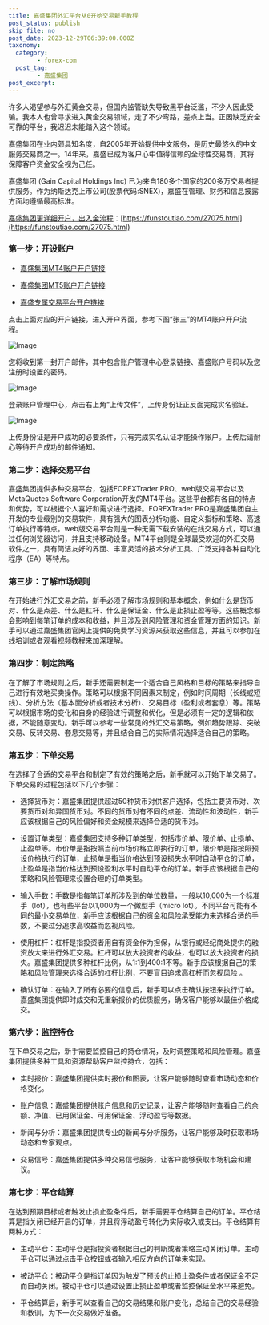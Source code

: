 ```yaml
---
title: 嘉盛集团外汇平台从0开始交易新手教程
post_status: publish
skip_file: no
post_date: 2023-12-29T06:39:00.000Z
taxonomy:
  category:
        - forex-com
  post_tag:
        - 嘉盛集团
post_excerpt: 
---
```

许多人渴望参与外汇黄金交易，但国内监管缺失导致黑平台泛滥，不少人因此受骗。我本人也曾寻求进入黄金交易领域，走了不少弯路，差点上当。正因缺乏安全可靠的平台，我迟迟未能踏入这个领域。

嘉盛集团在业内颇具知名度，自2005年开始提供中文服务，是历史最悠久的中文服务交易商之一。14年来，嘉盛已成为客户心中值得信赖的全球性交易商，其将保障客户资金安全视为己任。

嘉盛集团 (Gain Capital Holdings Inc) 已为来自180多个国家的200多万交易者提供服务。作为纳斯达克上市公司(股票代码:SNEX)，嘉盛在管理、财务和信息披露方面均遵循最高标准。

[嘉盛集团更详细开户，出入金流程](https://funstoutiao.com/27075.html)：[https://funstoutiao.com/27075.html](https://funstoutiao.com/27075.html)

### 第一步：开设账户

* [嘉盛集团MT4账户开户链接](https://s.ssgg.net/jsmt4)

* [嘉盛集团MT5账户开户链接](https://s.ssgg.net/jsmt5)

* [嘉盛专属交易平台开户链接](https://s.ssgg.net/js)

点击上面对应的开户链接，进入开户界面，参考下图“张三”的MT4账户开户流程。

![Image](https://prod-files-secure.s3.us-west-2.amazonaws.com/39ed1227-6d7d-4570-be36-9ccd4a2c4241/7a167aea-686b-400d-af59-4e18eb607a40/640.png?X-Amz-Algorithm=AWS4-HMAC-SHA256&X-Amz-Content-Sha256=UNSIGNED-PAYLOAD&X-Amz-Credential=ASIAZI2LB466REPQVKHM%2F20250518%2Fus-west-2%2Fs3%2Faws4_request&X-Amz-Date=20250518T041308Z&X-Amz-Expires=3600&X-Amz-Security-Token=IQoJb3JpZ2luX2VjELT%2F%2F%2F%2F%2F%2F%2F%2F%2F%2FwEaCXVzLXdlc3QtMiJHMEUCIQCEZqJBKBgrKeTPQi%2FFSCPQz6K6YZr%2FyFe1VL4Oqfk9FgIgXSRWKl8hm84Q0nQdzVT9BIOFCdSagIvKLOBLv3h0JUcq%2FwMIbRAAGgw2Mzc0MjMxODM4MDUiDAiZqMB01unBmj0gwyrcA3AWeZA53ja8uOahG0p0XvE3zHk7YZnrTlFTR0VOZO8kGv6x%2Fx2Y8i56JFb2A1683UklXLKF0rQkWU3A7U9AYzJaVhHpP1pOs7F%2Fuayu%2FDT32gEW3hFLfwIdJPwozlEtsFjm7RXKEGKFO37bpvy8XnXwECQujDaaFqGGvLvubwxNWeIFkvZJIKWAuWCfrY0SRqryyIYGTLPTK5OJa2D9u8SRKM2W%2ByeT%2BSPPyx%2BYU28By3YtDKTlE5O7EirauBCZBG4KL7SBzLn8aBbINTGposvllqVIzabK9Rk0G7DsHXMZrfnHjVyaqQ%2FJl7dS7il16m6e%2FvrICNRvNfBdDw5E84eErnt4sRjgayX2Sawp8iijzr5zRzDQYMl5gMSR25sgsZIsmsZ%2FXD4%2B6hw7%2BuTHus8vo%2BPa2tWddAAFZOWgBt0fkvmmKWAjJoi3oUSaHdyoL1rXasO7Y4jJyTCTBpam1kE6JmdTGG%2F0S4bSAvE5akQ9qLqF14DYWcbza5jQz2kuhoiMamcMFCjCbRb5pyYEnivvEFcB%2BE1f8tSwhPwDlYv5HQ5EUPf9brGWfzKvLCHf%2B2WKSuOJr%2FWXTPwHSnEin%2FBePdT0rqj5wvJ17P29Z%2F2mlqw1q5V9CI0LUB%2FIMOG5pcEGOqUBxONDFjWtm1L1jHn0HS%2FJYdrZ%2FgpiuOFOhbaa6mDegYCEOlwD1VGHvnTMoEvVglFLzjkgv0tOfB2Fd9apwfoF%2Faglk2%2B9ps%2FxQqN3%2BkfXhR0xSLs1TRWaKEjmr6LuKLMtN1Y%2FNqP9O64AM%2FSqjGDfve2q3yxw0udSqGpDgrHPxnuPGquS31JRqKZVqrf3V23sPWEtW8jNvxCi3Gd1yfamPlXGE1LT&X-Amz-Signature=2132171bd3679fc1daebd356455db0e0d98fef47e418d312c2280dc3187453f1&X-Amz-SignedHeaders=host&x-id=GetObject)

您将收到第一封开户邮件，其中包含账户管理中心登录链接、嘉盛账户号码以及您注册时设置的密码。

![Image](https://prod-files-secure.s3.us-west-2.amazonaws.com/39ed1227-6d7d-4570-be36-9ccd4a2c4241/eaa1c6b3-2877-4284-a0e1-530e222c27fb/image.png?X-Amz-Algorithm=AWS4-HMAC-SHA256&X-Amz-Content-Sha256=UNSIGNED-PAYLOAD&X-Amz-Credential=ASIAZI2LB466REPQVKHM%2F20250518%2Fus-west-2%2Fs3%2Faws4_request&X-Amz-Date=20250518T041308Z&X-Amz-Expires=3600&X-Amz-Security-Token=IQoJb3JpZ2luX2VjELT%2F%2F%2F%2F%2F%2F%2F%2F%2F%2FwEaCXVzLXdlc3QtMiJHMEUCIQCEZqJBKBgrKeTPQi%2FFSCPQz6K6YZr%2FyFe1VL4Oqfk9FgIgXSRWKl8hm84Q0nQdzVT9BIOFCdSagIvKLOBLv3h0JUcq%2FwMIbRAAGgw2Mzc0MjMxODM4MDUiDAiZqMB01unBmj0gwyrcA3AWeZA53ja8uOahG0p0XvE3zHk7YZnrTlFTR0VOZO8kGv6x%2Fx2Y8i56JFb2A1683UklXLKF0rQkWU3A7U9AYzJaVhHpP1pOs7F%2Fuayu%2FDT32gEW3hFLfwIdJPwozlEtsFjm7RXKEGKFO37bpvy8XnXwECQujDaaFqGGvLvubwxNWeIFkvZJIKWAuWCfrY0SRqryyIYGTLPTK5OJa2D9u8SRKM2W%2ByeT%2BSPPyx%2BYU28By3YtDKTlE5O7EirauBCZBG4KL7SBzLn8aBbINTGposvllqVIzabK9Rk0G7DsHXMZrfnHjVyaqQ%2FJl7dS7il16m6e%2FvrICNRvNfBdDw5E84eErnt4sRjgayX2Sawp8iijzr5zRzDQYMl5gMSR25sgsZIsmsZ%2FXD4%2B6hw7%2BuTHus8vo%2BPa2tWddAAFZOWgBt0fkvmmKWAjJoi3oUSaHdyoL1rXasO7Y4jJyTCTBpam1kE6JmdTGG%2F0S4bSAvE5akQ9qLqF14DYWcbza5jQz2kuhoiMamcMFCjCbRb5pyYEnivvEFcB%2BE1f8tSwhPwDlYv5HQ5EUPf9brGWfzKvLCHf%2B2WKSuOJr%2FWXTPwHSnEin%2FBePdT0rqj5wvJ17P29Z%2F2mlqw1q5V9CI0LUB%2FIMOG5pcEGOqUBxONDFjWtm1L1jHn0HS%2FJYdrZ%2FgpiuOFOhbaa6mDegYCEOlwD1VGHvnTMoEvVglFLzjkgv0tOfB2Fd9apwfoF%2Faglk2%2B9ps%2FxQqN3%2BkfXhR0xSLs1TRWaKEjmr6LuKLMtN1Y%2FNqP9O64AM%2FSqjGDfve2q3yxw0udSqGpDgrHPxnuPGquS31JRqKZVqrf3V23sPWEtW8jNvxCi3Gd1yfamPlXGE1LT&X-Amz-Signature=7e5bc9de131c48dd7109d34f5df1dc53d1cefeef9c2142fde8a5f512d8906689&X-Amz-SignedHeaders=host&x-id=GetObject)

登录账户管理中心，点击右上角“上传文件”，上传身份证正反面完成实名验证。

![Image](https://prod-files-secure.s3.us-west-2.amazonaws.com/39ed1227-6d7d-4570-be36-9ccd4a2c4241/54090639-09fc-46b4-a135-e0289f707147/image.png?X-Amz-Algorithm=AWS4-HMAC-SHA256&X-Amz-Content-Sha256=UNSIGNED-PAYLOAD&X-Amz-Credential=ASIAZI2LB466REPQVKHM%2F20250518%2Fus-west-2%2Fs3%2Faws4_request&X-Amz-Date=20250518T041308Z&X-Amz-Expires=3600&X-Amz-Security-Token=IQoJb3JpZ2luX2VjELT%2F%2F%2F%2F%2F%2F%2F%2F%2F%2FwEaCXVzLXdlc3QtMiJHMEUCIQCEZqJBKBgrKeTPQi%2FFSCPQz6K6YZr%2FyFe1VL4Oqfk9FgIgXSRWKl8hm84Q0nQdzVT9BIOFCdSagIvKLOBLv3h0JUcq%2FwMIbRAAGgw2Mzc0MjMxODM4MDUiDAiZqMB01unBmj0gwyrcA3AWeZA53ja8uOahG0p0XvE3zHk7YZnrTlFTR0VOZO8kGv6x%2Fx2Y8i56JFb2A1683UklXLKF0rQkWU3A7U9AYzJaVhHpP1pOs7F%2Fuayu%2FDT32gEW3hFLfwIdJPwozlEtsFjm7RXKEGKFO37bpvy8XnXwECQujDaaFqGGvLvubwxNWeIFkvZJIKWAuWCfrY0SRqryyIYGTLPTK5OJa2D9u8SRKM2W%2ByeT%2BSPPyx%2BYU28By3YtDKTlE5O7EirauBCZBG4KL7SBzLn8aBbINTGposvllqVIzabK9Rk0G7DsHXMZrfnHjVyaqQ%2FJl7dS7il16m6e%2FvrICNRvNfBdDw5E84eErnt4sRjgayX2Sawp8iijzr5zRzDQYMl5gMSR25sgsZIsmsZ%2FXD4%2B6hw7%2BuTHus8vo%2BPa2tWddAAFZOWgBt0fkvmmKWAjJoi3oUSaHdyoL1rXasO7Y4jJyTCTBpam1kE6JmdTGG%2F0S4bSAvE5akQ9qLqF14DYWcbza5jQz2kuhoiMamcMFCjCbRb5pyYEnivvEFcB%2BE1f8tSwhPwDlYv5HQ5EUPf9brGWfzKvLCHf%2B2WKSuOJr%2FWXTPwHSnEin%2FBePdT0rqj5wvJ17P29Z%2F2mlqw1q5V9CI0LUB%2FIMOG5pcEGOqUBxONDFjWtm1L1jHn0HS%2FJYdrZ%2FgpiuOFOhbaa6mDegYCEOlwD1VGHvnTMoEvVglFLzjkgv0tOfB2Fd9apwfoF%2Faglk2%2B9ps%2FxQqN3%2BkfXhR0xSLs1TRWaKEjmr6LuKLMtN1Y%2FNqP9O64AM%2FSqjGDfve2q3yxw0udSqGpDgrHPxnuPGquS31JRqKZVqrf3V23sPWEtW8jNvxCi3Gd1yfamPlXGE1LT&X-Amz-Signature=3c3f464ecfc69c5187adc650e3412493d1e6cc9973e8875bdc388ec5d8b5e0fa&X-Amz-SignedHeaders=host&x-id=GetObject)

上传身份证是开户成功的必要条件，只有完成实名认证才能操作账户。上传后请耐心等待开户成功的邮件通知。

### 第二步：选择交易平台

嘉盛集团提供多种交易平台，包括FOREXTrader PRO、web版交易平台以及MetaQuotes Software Corporation开发的MT4平台。这些平台都有各自的特点和优势，可以根据个人喜好和需求进行选择。FOREXTrader PRO是嘉盛集团自主开发的专业级别的交易软件，具有强大的图表分析功能、自定义指标和策略、高速订单执行等特点。web版交易平台则是一种无需下载安装的在线交易方式，可以通过任何浏览器访问，并且支持移动设备。MT4平台则是全球最受欢迎的外汇交易软件之一，具有简洁友好的界面、丰富灵活的技术分析工具、广泛支持各种自动化程序（EA）等特点。

### 第三步：了解市场规则

在开始进行外汇交易之前，新手必须了解市场规则和基本概念，例如什么是货币对、什么是点差、什么是杠杆、什么是保证金、什么是止损止盈等等。这些概念都会影响到每笔订单的成本和收益，并且涉及到风险管理和资金管理方面的知识。新手可以通过嘉盛集团官网上提供的免费学习资源来获取这些信息，并且可以参加在线培训或者观看视频教程来加深理解。

### 第四步：制定策略

在了解了市场规则之后，新手还需要制定一个适合自己风格和目标的策略来指导自己进行有效地买卖操作。策略可以根据不同因素来制定，例如时间周期（长线或短线）、分析方法（基本面分析或者技术分析）、交易目标（盈利或者套息）等。策略可以根据市场的变化和自身的经验进行调整和优化，但是必须有一定的逻辑和依据，不能随意变动。新手可以参考一些常见的外汇交易策略，例如趋势跟踪、突破交易、反转交易、套息交易等，并且结合自己的实际情况选择适合自己的策略。

### 第五步：下单交易

在选择了合适的交易平台和制定了有效的策略之后，新手就可以开始下单交易了。下单交易的过程包括以下几个步骤：

* 选择货币对：嘉盛集团提供超过50种货币对供客户选择，包括主要货币对、次要货币对和异国货币对。不同的货币对有不同的点差、流动性和波动性，新手应该根据自己的风险偏好和资金规模来选择合适的货币对。

* 设置订单类型：嘉盛集团支持多种订单类型，包括市价单、限价单、止损单、止盈单等。市价单是指按照当前市场价格立即执行的订单，限价单是指按照预设价格执行的订单，止损单是指当价格达到预设损失水平时自动平仓的订单，止盈单是指当价格达到预设盈利水平时自动平仓的订单。新手应该根据自己的策略和风险管理来设置合理的订单类型。

* 输入手数：手数是指每笔订单所涉及到的单位数量，一般以10,000为一个标准手（lot），也有些平台以1,000为一个微型手（micro lot）。不同平台可能有不同的最小交易单位，新手应该根据自己的资金和风险承受能力来选择合适的手数，不要过分追求高收益而忽视风险。

* 使用杠杆：杠杆是指投资者用自有资金作为担保，从银行或经纪商处提供的融资放大来进行外汇交易。杠杆可以放大投资者的收益，也可以放大投资者的损失。嘉盛集团提供多种杠杆比例，从1:1到400:1不等。新手应该根据自己的策略和风险管理来选择合适的杠杆比例，不要盲目追求高杠杆而忽视风险 。

* 确认订单：在输入了所有必要的信息后，新手可以点击确认按钮来执行订单。嘉盛集团提供即时成交和无重新报价的优质服务，确保客户能够以最佳价格成交。

### 第六步：监控持仓

在下单交易之后，新手需要监控自己的持仓情况，及时调整策略和风险管理。嘉盛集团提供多种工具和资源帮助客户监控持仓，包括：

* 实时报价：嘉盛集团提供实时报价和图表，让客户能够随时查看市场动态和价格变化。

* 账户信息：嘉盛集团提供账户信息和历史记录，让客户能够随时查看自己的余额、净值、已用保证金、可用保证金、浮动盈亏等数据。

* 新闻与分析：嘉盛集团提供专业的新闻与分析服务，让客户能够及时获取市场动态和专家观点。

* 交易信号：嘉盛集团提供多种交易信号服务，让客户能够获取市场机会和建议。

### 第七步：平仓结算

在达到预期目标或者触发止损止盈条件后，新手需要平仓结算自己的订单。平仓结算是指关闭已经开启的订单，并且将浮动盈亏转化为实际收入或支出。平仓结算有两种方式：

* 主动平仓：主动平仓是指投资者根据自己的判断或者策略主动关闭订单。主动平仓可以通过点击平仓按钮或者输入相反方向的订单来实现。

* 被动平仓：被动平仓是指订单因为触发了预设的止损止盈条件或者保证金不足而自动关闭。被动平仓可以通过设置止损止盈单或者监控保证金水平来避免。

* 平仓结算后，新手可以查看自己的交易结果和账户变化，总结自己的交易经验和教训，为下一次交易做好准备。